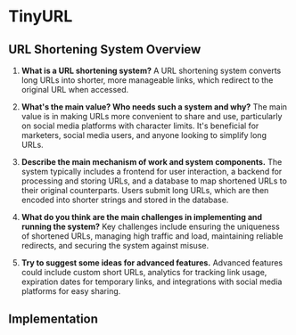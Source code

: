# TinyURL

## URL Shortening System Overview

1. **What is a URL shortening system?**
   A URL shortening system converts long URLs into shorter, more manageable links, which redirect to the original URL when accessed.

2. **What's the main value? Who needs such a system and why?**
   The main value is in making URLs more convenient to share and use, particularly on social media platforms with character limits. It's beneficial for marketers, social media users, and anyone looking to simplify long URLs.

3. **Describe the main mechanism of work and system components.**
   The system typically includes a frontend for user interaction, a backend for processing and storing URLs, and a database to map shortened URLs to their original counterparts. Users submit long URLs, which are then encoded into shorter strings and stored in the database.

4. **What do you think are the main challenges in implementing and running the system?**
   Key challenges include ensuring the uniqueness of shortened URLs, managing high traffic and load, maintaining reliable redirects, and securing the system against misuse.

5. **Try to suggest some ideas for advanced features.**
   Advanced features could include custom short URLs, analytics for tracking link usage, expiration dates for temporary links, and integrations with social media platforms for easy sharing.

## Implementation
